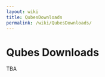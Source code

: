 ```yaml
---
layout: wiki
title: QubesDownloads
permalink: /wiki/QubesDownloads/
---
```


Qubes Downloads
===============

TBA
